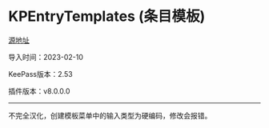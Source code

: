 # KPEntryTemplates (条目模板)
[源地址](https://github.com/mitchcapper/KPEntryTemplates)

导入时间：2023-02-10

KeePass版本：2.53

插件版本：v8.0.0.0

---

不完全汉化，创建模板菜单中的输入类型为硬编码，修改会报错。

